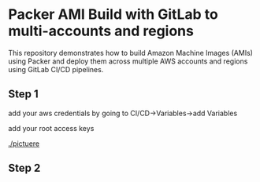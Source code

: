 # Packer AMI Build with GitLab to multi-accounts and regions

This repository demonstrates how to build Amazon Machine Images (AMIs) using Packer and deploy them across multiple AWS accounts and regions using GitLab CI/CD pipelines.

## Step 1 
add your aws credentials by going to CI/CD->Variables->add Variables

add your root access keys

[./pictuere](/doc)

## Step 2
